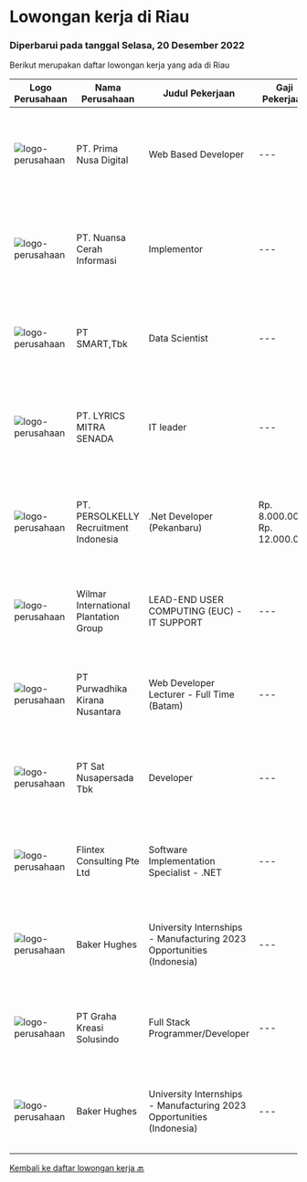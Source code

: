 
  # Lowongan kerja di Riau

  ### Diperbarui pada tanggal Selasa, 20 Desember 2022

  Berikut merupakan daftar lowongan kerja yang ada di Riau

  |Logo Perusahaan | Nama Perusahaan | Judul Pekerjaan | Gaji Pekerjaan | Lokasi | Deskripsi | Tanggal diunggah | Pranala |
  | -------------- | --------------- | --------------- | --------- | --------- | -------------- | ------- | ----------- |
  |![logo-perusahaan](https://image-service-cdn.seek.com.au/f956cb45e918b85338d4fffd09754b457c55b81e/ee4dce1061f3f616224767ad58cb2fc751b8d2dc)|PT. Prima Nusa Digital|Web Based Developer|---|Pekanbaru|Minimum 2 years of software development experience in web Proficient in Typescript, ExpressJS/Node, ReactJs, Cloud computing Proficient in SQL query...|Selasa, 13 Desember 2022|https://www.jobstreet.co.id/id/job/web-based-developer-4143134?token=0~a67984a2-9e5f-4f1f-aff7-b0ea5a43a9e5&sectionRank=1&jobId=jobstreet-id-job-4143134|
|![logo-perusahaan](https://image-service-cdn.seek.com.au/0c915a4e3a2479f8ac25eef66f61c7d8703d6c35/ee4dce1061f3f616224767ad58cb2fc751b8d2dc)|PT. Nuansa Cerah Informasi|Implementor|---|Bandung|Deskripsi Pekerjaan· Pendidikan D3 / S1 Sistem Informasi/ Manajemen Informatika/ Teknik Komputer/ Teknik Informatika· Komunikatif, dapat bekerja...|Senin, 05 Desember 2022|https://www.jobstreet.co.id/id/job/implementor-4132211?token=0~a67984a2-9e5f-4f1f-aff7-b0ea5a43a9e5&sectionRank=2&jobId=jobstreet-id-job-4132211|
|![logo-perusahaan](https://image-service-cdn.seek.com.au/e0f2789e04f1707f717e820cb0fceb109a953b16/ee4dce1061f3f616224767ad58cb2fc751b8d2dc)|PT SMART,Tbk|Data Scientist|---|Riau|Job Descriptions: Lead the team, and manage the budget for research and operational needed to support the activitie Providing advance on experimental...|Senin, 05 Desember 2022|https://www.jobstreet.co.id/id/job/data-scientist-4130858?token=0~a67984a2-9e5f-4f1f-aff7-b0ea5a43a9e5&sectionRank=3&jobId=jobstreet-id-job-4130858|
|![logo-perusahaan](https://image-service-cdn.seek.com.au/d26544989ce860c0a64e4e7b068b9c158bf77ebd/ee4dce1061f3f616224767ad58cb2fc751b8d2dc)|PT. LYRICS MITRA SENADA|IT leader|---|Pekanbaru|Kualifikasi Pekerjaan Usia maksimal 30 tahun Pendidikan minimal SMA/SMK Berpengalaman minimal 1 tahun sebagai IT Mampu melakukan Troubleshoot...|Rabu, 30 November 2022|https://www.jobstreet.co.id/id/job/it-leader-4125760?token=0~a67984a2-9e5f-4f1f-aff7-b0ea5a43a9e5&sectionRank=4&jobId=jobstreet-id-job-4125760|
|![logo-perusahaan](https://image-service-cdn.seek.com.au/a778cc2d537d275f0abc3d64068f14c4c640057e/ee4dce1061f3f616224767ad58cb2fc751b8d2dc)|PT. PERSOLKELLY Recruitment Indonesia|.Net Developer (Pekanbaru)|Rp. 8.000.000-Rp. 12.000.000|Pekanbaru|Requirements:• Bachelor's degree in Computer Science, Systems Information, Engineering, or equivalent practical experience.• Good understanding of...|Jumat, 02 Desember 2022|https://www.jobstreet.co.id/id/job/.net-developer-pekanbaru-4130149?token=0~a67984a2-9e5f-4f1f-aff7-b0ea5a43a9e5&sectionRank=5&jobId=jobstreet-id-job-4130149|
|![logo-perusahaan](https://image-service-cdn.seek.com.au/5683be4817b674e99653d054bb367590069452e8/ee4dce1061f3f616224767ad58cb2fc751b8d2dc)|Wilmar International Plantation Group|LEAD-END USER COMPUTING (EUC) - IT SUPPORT|---|Batam|Provide remote end user support primarily for Wilmar Singapore offices and Australia offices, occasional support of users in other regional offices...|Senin, 19 Desember 2022|https://www.jobstreet.co.id/id/job/lead-end-user-computing-euc-it-support-1033955357?token=0~a67984a2-9e5f-4f1f-aff7-b0ea5a43a9e5&sectionRank=6&jobId=jobstreet-id-job-1033955357|
|![logo-perusahaan](https://image-service-cdn.seek.com.au/f490edce533aadf87f58ecd69e107594ddf6a509/ee4dce1061f3f616224767ad58cb2fc751b8d2dc)|PT Purwadhika Kirana Nusantara|Web Developer Lecturer - Full Time (Batam)|---|Batam|Job description &amp; requirementsPurwadhika is now looking for Full Stack Web Development Lecturer who wants to join our team and grow with us. If...|Senin, 19 Desember 2022|https://www.jobstreet.co.id/id/job/web-developer-lecturer-full-time-batam-1033856801?token=0~a67984a2-9e5f-4f1f-aff7-b0ea5a43a9e5&sectionRank=7&jobId=jobstreet-id-job-1033856801|
|![logo-perusahaan](https://image-service-cdn.seek.com.au/27e4053f114815e3a6ab973990445ad7b07fd389/ee4dce1061f3f616224767ad58cb2fc751b8d2dc)|PT Sat Nusapersada Tbk|Developer|---|Batam|- Proven experience as a Software Developer, Software Engineer or similar role- Familiarity with Agile development methodologies- Experience with...|Senin, 19 Desember 2022|https://www.jobstreet.co.id/id/job/developer-1033941652?token=0~a67984a2-9e5f-4f1f-aff7-b0ea5a43a9e5&sectionRank=8&jobId=jobstreet-id-job-1033941652|
|![logo-perusahaan](https://i.ibb.co/sqvTCh9/112815900-stock-vector-no-image-available-icon-flat-vector.webp)|Flintex Consulting Pte Ltd|Software Implementation Specialist - .NET|---|Batam|·            Development and / or implementation experience NET, C #, VB NET, Web services.        ·            Code deployment experience with Web...|Senin, 19 Desember 2022|https://www.jobstreet.co.id/id/job/software-implementation-specialist-.net-1033955745?token=0~a67984a2-9e5f-4f1f-aff7-b0ea5a43a9e5&sectionRank=9&jobId=jobstreet-id-job-1033955745|
|![logo-perusahaan](https://image-service-cdn.seek.com.au/f265e6d35d90e3a2d84b670c7c68b9a179cb4668/ee4dce1061f3f616224767ad58cb2fc751b8d2dc)|Baker Hughes|University Internships - Manufacturing 2023 Opportunities (Indonesia)|---|Batam|Would you like the opportunity to work in a global energy company?Do you enjoy taking on challenging projects?Join our innovating Internship...|Jumat, 09 Desember 2022|https://www.jobstreet.co.id/id/job/university-internships-manufacturing-2023-opportunities-indonesia-1033931404?token=0~a67984a2-9e5f-4f1f-aff7-b0ea5a43a9e5&sectionRank=10&jobId=jobstreet-id-job-1033931404|
|![logo-perusahaan](https://i.ibb.co/sqvTCh9/112815900-stock-vector-no-image-available-icon-flat-vector.webp)|PT Graha Kreasi Solusindo|Full Stack Programmer/Developer|---|Batam|- Minimal D3/S1 Teknik Informatika/Sistem Informatika/sejenisnya- Pria/Wanita usia maksimal 35 tahun.- Menguasal pengetahuan dasar komputer dan...|Kamis, 01 Desember 2022|https://www.jobstreet.co.id/id/job/full-stack-programmer-developer-1033955131?token=0~a67984a2-9e5f-4f1f-aff7-b0ea5a43a9e5&sectionRank=11&jobId=jobstreet-id-job-1033955131|
|![logo-perusahaan](https://image-service-cdn.seek.com.au/f265e6d35d90e3a2d84b670c7c68b9a179cb4668/ee4dce1061f3f616224767ad58cb2fc751b8d2dc)|Baker Hughes|University Internships - Manufacturing 2023 Opportunities (Indonesia)|---|Batam|Would you like the opportunity to work in a global energy company?Do you enjoy taking on challenging projects?Join our innovating Internship...|Kamis, 01 Desember 2022|https://www.jobstreet.co.id/id/job/university-internships-manufacturing-2023-opportunities-indonesia-1033941379?token=0~a67984a2-9e5f-4f1f-aff7-b0ea5a43a9e5&sectionRank=12&jobId=jobstreet-id-job-1033941379|


  [Kembali ke daftar lowongan kerja 🔙](../README.md#daftar-lowongan-kerja)
  
